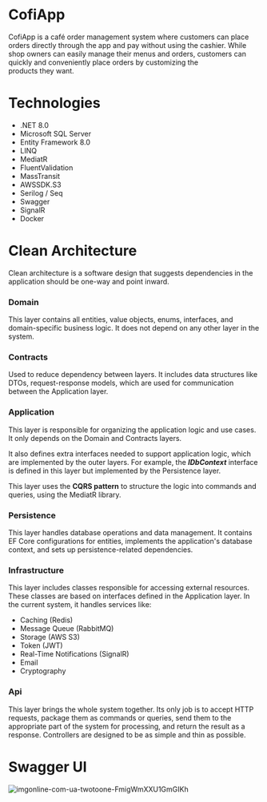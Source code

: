 # CofiApp
CofiApp is a café order management system where customers can place orders directly through the app and pay without using the cashier. While shop owners can easily manage their menus and orders, customers can quickly and conveniently place orders by customizing the products they want.

# Technologies

* .NET 8.0
* Microsoft SQL Server
* Entity Framework 8.0
* LINQ
* MediatR
* FluentValidation
* MassTransit
* AWSSDK.S3
* Serilog / Seq
* Swagger
* SignalR
* Docker

# Clean Architecture
Clean architecture is a software design that suggests dependencies in the application should be one-way and point inward.

### Domain
This layer contains all entities, value objects, enums, interfaces, and domain-specific business logic. It does not depend on any other layer in the system.

### Contracts
Used to reduce dependency between layers. It includes data structures like DTOs, request-response models, which are used for communication between the Application layer.

### Application
This layer is responsible for organizing the application logic and use cases. It only depends on the Domain and Contracts layers.

It also defines extra interfaces needed to support application logic, which are implemented by the outer layers. For example, the **_IDbContext_** interface is defined in this layer but implemented by the Persistence layer.

This layer uses the **CQRS pattern** to structure the logic into commands and queries, using the MediatR library.

### Persistence
This layer handles database operations and data management. It contains EF Core configurations for entities, implements the application's database context, and sets up persistence-related dependencies.

### Infrastructure
This layer includes classes responsible for accessing external resources. These classes are based on interfaces defined in the Application layer. In the current system, it handles services like:
* Caching (Redis)
* Message Queue (RabbitMQ)
* Storage (AWS S3)
* Token (JWT)
* Real-Time Notifications (SignalR)
* Email
* Cryptography

### Api
This layer brings the whole system together. Its only job is to accept HTTP requests, package them as commands or queries, send them to the appropriate part of the system for processing, and return the result as a response. Controllers are designed to be as simple and thin as possible.

# Swagger UI
![imgonline-com-ua-twotoone-FmigWmXXU1GmGIKh](https://github.com/user-attachments/assets/13d6ebbf-4ee8-4774-b2b4-538b7c0c59ba)

